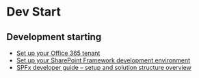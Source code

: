 # Dev Start

## Development starting

- [Set up your Office 365 tenant](https://docs.microsoft.com/en-us/sharepoint/dev/spfx/set-up-your-developer-tenant)
- [Set up your SharePoint Framework development environment](https://docs.microsoft.com/en-us/sharepoint/dev/spfx/set-up-your-development-environment)
- [SPFx developer guide – setup and solution structure overview](https://asishpadhy.com/2018/10/10/spfx-developer-guide-setup-and-solution-structure-overview/)
